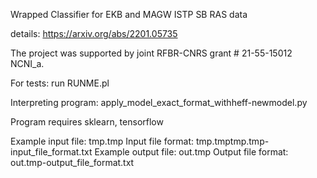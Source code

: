 Wrapped Classifier for EKB and MAGW ISTP SB RAS data

details:
https://arxiv.org/abs/2201.05735

The project was supported by joint RFBR-CNRS grant # 21-55-15012 NCNI_a.

For tests: run RUNME.pl

Interpreting program: apply_model_exact_format_withheff-newmodel.py

Program requires sklearn, tensorflow

Example input file: tmp.tmp
Input file format: tmp.tmptmp.tmp-input_file_format.txt
Example output file: out.tmp
Output file format: out.tmp-output_file_format.txt

